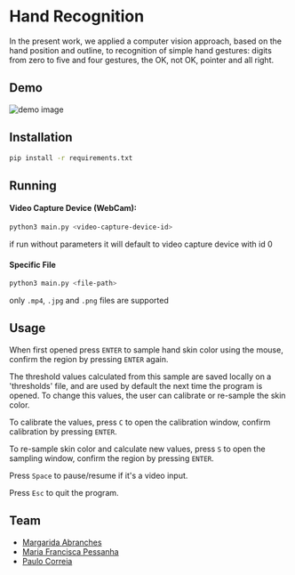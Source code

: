 
# Hand Recognition

In the present work, we applied a computer vision approach,  based on the hand position and outline, to recognition of simple hand gestures: digits from zero to five and four gestures, the OK, not OK, pointer and all right. 

## Demo
![demo image](https://raw.githubusercontent.com/franciscapessanha/VCOM_Project/master/hand.gif?token=ARNFpECnA4YnquOUarFNoyDDAR6yEVgdks5b_qf0wA%3D%3D)


## Installation
```bash
pip install -r requirements.txt
```
## Running

#### Video Capture Device (WebCam):

```bash
python3 main.py <video-capture-device-id>
```
if run without parameters it will default to video capture device with id 0

#### Specific File

```bash
python3 main.py <file-path>
```
only `.mp4`, `.jpg` and `.png` files are supported

## Usage
When first opened press `ENTER` to sample hand skin color using the mouse, confirm the region by pressing `ENTER` again.

The threshold values calculated from this sample are saved locally on a 'thresholds' file, and are used by default the next time the program is opened. To change this values, the user can calibrate or re-sample the skin color.

To calibrate the values, press `C` to open the calibration window, confirm calibration by pressing `ENTER`.

To re-sample skin color and calculate new values, press `S` to open the sampling window, confirm the region by pressing `ENTER`.

Press `Space` to pause/resume if it's a video input.

Press `Esc` to quit the program.

## Team
 - [Margarida Abranches](https://github.com/margaridaabranches)
- [Maria Francisca Pessanha](https://github.com/franciscapessanha)
- [Paulo Correia](https://github.com/pipas)
